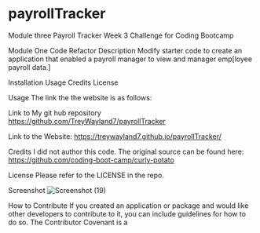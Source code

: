 # payrollTracker

Module three Payroll Tracker
Week 3 Challenge for Coding Bootcamp

Module One Code Refactor
Description
Modify starter code to create an application that enabled a payroll manager to view and manager emp[loyee payroll data.]

Installation
Usage
Credits
License

Usage
The link the the website is as follows: 

Link to My git hub repository https://github.com/TreyWayland7/payrollTracker

Link to the Website: https://treywayland7.github.io/payrollTracker/

Credits
I did not author this code. The original source can be found here: https://github.com/coding-boot-camp/curly-potato

License
Please refer to the LICENSE in the repo.

Screenshot
![Screenshot (19)](https://github.com/TreyWayland7/payrollTracker/assets/168800234/1bb14495-84ff-46e9-a607-9af3d4d95f8c)

How to Contribute
If you created an application or package and would like other developers to contribute to it, you can include guidelines for how to do so. The Contributor Covenant is a